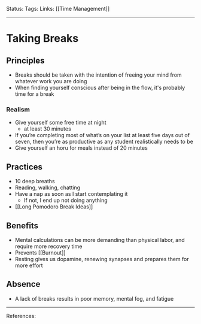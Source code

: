 Status:
Tags:
Links: [[Time Management]]
___
# Taking Breaks
## Principles
- Breaks should be taken with the intention of freeing your mind from whatever work you are doing
- When finding yourself conscious after being in the flow, it's probably time for a break
### Realism
- Give yourself some free time at night
	- at least 30 minutes
- If you’re completing most of what’s on your list at least five days out of seven, then you’re as productive as any student realistically needs to be
- Give yourself an horu for meals instead of 20 minutes
## Practices
- 10 deep breaths
- Reading, walking, chatting
- Have a nap as soon as I start contemplating it
	- If not, I end up not doing anything
- [[Long Pomodoro Break Ideas]]
## Benefits
- Mental calculations can be more demanding than physical labor, and require more recovery time
- Prevents [[Burnout]]
- Resting gives us dopamine, renewing synapses and prepares them for more effort
## Absence
- A lack of breaks results in poor memory, mental fog, and fatigue
___
References: